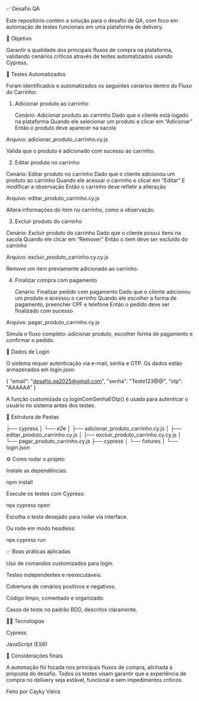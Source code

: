 ✅ Desafio QA 

Este repositório contém a solução para o desafio de QA, com foco em automação de testes funcionais em uma plataforma de delivery.

📌 Objetivo

Garantir a qualidade dos principais fluxos de compra na plataforma, validando cenários críticos através de testes automatizados usando Cypress.

🧪 Testes Automatizados

Foram identificados e automatizados os seguintes cenários dentro do Fluxo do Carrinho:

1. Adicionar produto ao carrinho

     Cenário: Adicionar produto ao carrinho
    Dado que o cliente está logado na plataforma
    Quando ele selecionar um produto e clicar em “Adicionar”
    Então o produto deve aparecer na sacola

Arquivo: adicionar_produto_carrinho.cy.js

Valida que o produto é adicionado com sucesso ao carrinho.

2. Editar produto no carrinho

 Cenário: Editar produto no carrinho
    Dado que o cliente adicionou um produto ao carrinho
    Quando ele acessar o carrinho e clicar em “Editar”
    E modificar a observação
    Então o carrinho deve refletir a alteração
    
Arquivo: editar_produto_carrinho.cy.js

Altera informações do item no carrinho, como a observação.

3. Excluir produto do carrinho

 Cenário: Excluir produto do carrinho
    Dado que o cliente possui itens na sacola
    Quando ele clicar em “Remover”
    Então o item deve ser excluído do carrinho

Arquivo: excluir_produto_carrinho.cy.cy.js

Remove um item previamente adicionado ao carrinho.

4. Finalizar compra com pagamento

   Cenário: Finalizar pedido com pagamento
    Dado que o cliente adicionou um produto e acessou o carrinho
    Quando ele escolher a forma de pagamento, preencher CPF e telefone
    Então o pedido deve ser finalizado com sucesso

Arquivo: pagar_produto_carrinho.cy.js

Simula o fluxo completo: adicionar produto, escolher forma de pagamento e confirmar o pedido.

🔐 Dados de Login

O sistema requer autenticação via e-mail, senha e OTP. Os dados estão armazenados em login.json:

{
  "email": "desafio.qa2025@gmail.com",
  "senha": "Teste123@@",
  "otp": "AAAAAA"
}

A função customizada cy.loginComSenhaEOtp() é usada para autenticar o usuário no sistema antes dos testes.

📁 Estrutura de Pastas

├── cypress
│   └── e2e
│       ├── adicionar_produto_carrinho.cy.js
│       ├── editar_produto_carrinho.cy.js
│       ├── excluir_produto_carrinho.cy.cy.js
│       └── pagar_produto_carrinho.cy.js
├── cypress
│   └── fixtures
│       └── login.json

⚙️ Como rodar o projeto

Instale as dependências:

npm install

Execute os testes com Cypress:

npx cypress open

Escolha o teste desejado para rodar via interface.

Ou rode em modo headless:

npx cypress run

✅ Boas práticas aplicadas

Uso de comandos customizados para login.

Testes independentes e reexecutáveis.

Cobertura de cenários positivos e negativos.

Código limpo, comentado e organizado.

Casos de teste no padrão BDD, descritos claramente.

👨‍💻 Tecnologias

Cypress

JavaScript (ES6)

📌 Considerações finais

A automação foi focada nos principais fluxos de compra, alinhada à proposta do desafio. Todos os testes visam garantir que a experiência de compra no delivery seja estável, funcional e sem impedimentos críticos.

Feito  por Cayky Vieira
